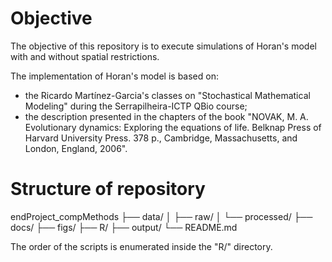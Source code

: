 # Objective

The objective of this repository is to execute simulations of Horan's model with and without spatial restrictions.

The implementation of Horan's model is based on:
* the Ricardo Martínez-Garcia's classes on "Stochastical Mathematical Modeling" during the Serrapilheira-ICTP QBio course;
* the description presented in the chapters of the book "NOVAK, M. A. Evolutionary dynamics: Exploring the equations of life. Belknap Press of Harvard University Press. 378 p., Cambridge, Massachusetts, and London, England, 2006".

# Structure of repository
endProject_compMethods
    ├── data/
    │   ├── raw/
    │   └── processed/
    ├── docs/
    ├── figs/
    ├── R/
    ├── output/
    └── README.md

The order of the scripts is enumerated inside the "R/" directory.
